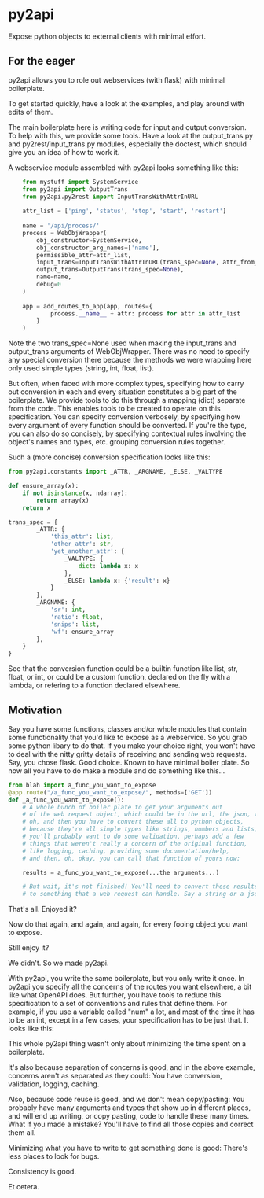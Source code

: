 # py2api
Expose python objects to external clients with minimal effort.

## For the eager

py2api allows you to role out webservices (with flask) with minimal boilerplate.

To get started quickly, have a look at the examples, and play around with edits of them.

The main boilerplate here is writing code for input and output conversion. To help with this,
we provide some tools. Have a look at the output_trans.py and py2rest/input_trans.py modules, 
especially the doctest, which should give you an idea of how to work it.

A webservice module assembled with py2api looks something like this:

```python
    from mystuff import SystemService
    from py2api import OutputTrans
    from py2api.py2rest import InputTransWithAttrInURL
    
    attr_list = ['ping', 'status', 'stop', 'start', 'restart']
    
    name = '/api/process/'
    process = WebObjWrapper(
        obj_constructor=SystemService,
        obj_constructor_arg_names=['name'],
        permissible_attr=attr_list,
        input_trans=InputTransWithAttrInURL(trans_spec=None, attr_from_url=name + "(\w+)"),
        output_trans=OutputTrans(trans_spec=None),
        name=name,
        debug=0
    )
    
    app = add_routes_to_app(app, routes={
            process.__name__ + attr: process for attr in attr_list
        }
    )
```

Note the two trans_spec=None used when making the input_trans and output_trans arguments of 
WebObjWrapper. There was no need to specify any special conversion there because the methods
we were wrapping here only used simple types (string, int, float, list). 

But often, when faced with more complex types, specifying how to carry out conversion in each and every situation
constitutes a big part of the boilerplate. 
We provide tools to do this through a mapping (dict) separate from the code.
This enables tools to be created to operate on this specification.
You can specify conversion verbosely, by specifying how every argument of every function should be converted. 
If you're the type, you can also do so concisely, 
by specifying contextual rules involving the object's names and types, etc. grouping conversion rules together.

Such a (more concise) conversion specification looks like this:

```python
from py2api.constants import _ATTR, _ARGNAME, _ELSE, _VALTYPE

def ensure_array(x):
    if not isinstance(x, ndarray):
        return array(x)
    return x

trans_spec = {
        _ATTR: {
            'this_attr': list,
            'other_attr': str,
            'yet_another_attr': {
                _VALTYPE: {
                    dict: lambda x: x
                },
                _ELSE: lambda x: {'result': x}
            }
        },
        _ARGNAME: {
            'sr': int,
            'ratio': float,
            'snips': list,
            'wf': ensure_array
        },
    }
}
```

See that the conversion function could be a builtin function like list, str, float, or int,
or could be a custom function, declared on the fly with a lambda, or refering to a function
declared elsewhere. 


## Motivation

Say you have some functions, classes and/or whole modules that contain some functionality 
that you'd like to expose as a webservice. 
So you grab some python libary to do that. If you make your choice right, you won't have 
to deal with the nitty gritty details of receiving and sending web requests. 
Say, you chose flask. Good choice. Known to have minimal boiler plate.
So now all you have to do make a module and do something like this...

```python
from blah import a_func_you_want_to_expose
@app.route("/a_func_you_want_to_expose/", methods=['GET'])
def _a_func_you_want_to_expose():
    # A whole bunch of boiler plate to get your arguments out
    # of the web request object, which could be in the url, the json, the data...
    # oh, and then you have to convert these all to python objects, 
    # because they're all simple types like strings, numbers and lists, 
    # you'll probably want to do some validation, perhaps add a few 
    # things that weren't really a concern of the original function, 
    # like logging, caching, providing some documentation/help, 
    # and then, oh, okay, you can call that function of yours now:

    results = a_func_you_want_to_expose(...the arguments...)

    # But wait, it's not finished! You'll need to convert these results 
    # to something that a web request can handle. Say a string or a json...
```
        
That's all. Enjoyed it?

Now do that again, and again, and again, for every fooing object you want to expose.

Still enjoy it?

We didn't. So we made py2api.

With py2api, you write the same boilerplate, but you only write it once. 
In py2api you specify all the concerns of the routes you want elsewhere, a bit like 
what OpenAPI does. But further, you have tools to reduce this specification to a set 
of conventions and rules that define them. For example, if you use a variable called 
"num" a lot, and most of the time it has to be an int, except in a few cases, your 
specification has to be just that. It looks like this:


This whole py2api thing wasn't only about minimizing the time spent on a boilerplate. 

It's also because separation of concerns is good, and in the above example, 
concerns aren't as separated as they could: You have conversion, validation, logging, 
caching. 

Also, because code reuse is good, and we don't mean copy/pasting: You probably 
have many arguments and types that show up in different places, and will end up writing, 
or copy pasting, code to handle these many times. What if you made a mistake? You'll have to 
find all those copies and correct them all.

Minimizing what you have to write to get something done is good: There's less places to look 
for bugs.
 
Consistency is good.

Et cetera.
  
